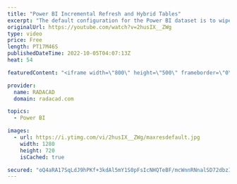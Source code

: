 ```yaml
---
title: "Power BI Incremental Refresh and Hybrid Tables"
excerpt: "The default configuration for the Power BI dataset is to wipe out the entire data and reload it again. This can be a long process if you have a big dataset. Hybrid tables in Power BI keep part of the data in DirectQuery, and the rest is imported for data freshness and performance. In this video, I explain"
originalUrl: https://youtube.com/watch?v=2husIX__ZWg
type: video
price: Free
length: PT17M46S
publishedDateTime: 2022-10-05T04:07:13Z
heat: 54

featuredContent: "<iframe width=\"800\" height=\"500\" frameborder=\"0\" src=\"https://www.youtube.com/embed/2husIX__ZWg\" allow=\"accelerometer; autoplay; encrypted-media; gyroscope; picture-in-picture\" allowfullscreen></iframe>"

provider:
  name: RADACAD
  domain: radacad.com

topics:
  - Power BI

images:
  - url: https://i.ytimg.com/vi/2husIX__ZWg/maxresdefault.jpg
    width: 1280
    height: 720
    isCached: true

secured: "oQ4aRA17SqLdJ9hPKf+3kdAl5mY1S0pFsIcNHQTeBF/mcWnnRNnalSD72dbzIdDRimHjtFz4BC0aBmWiyccqpA90zCCkfE5FUZEuSdwq+tjRiyrLltQjI1uVYuG7TVKu8B74RwBz0e7MIB+cuwXIy7ojGBzlp9hks8+2YNgnPj5kDAqqynjmW6h6guCPHL5G7CqSU6bef13A6nIoC4iUr8Z+F14E5f97wlIE89rSGekzM2f61ev/W3VacrAoaRaAig1w+YWiVdGlxDAm6HvG5dtrZonx6dC1OuDv6cTgmmy9mjRfeXq3HpoQfODSkJu/cGUTC8J1O+bDxZwbgVnIZD03umfauVCAbeyMNiNLjxJiBEi/a5eYCzpYcOLNuWezPh8+QRokZ8pLhoU3l64dB+t4pQ/Lm7dwUXHImsUCS8I=;e+G52RqU+ffeehXsvM+uOA=="
---
```


